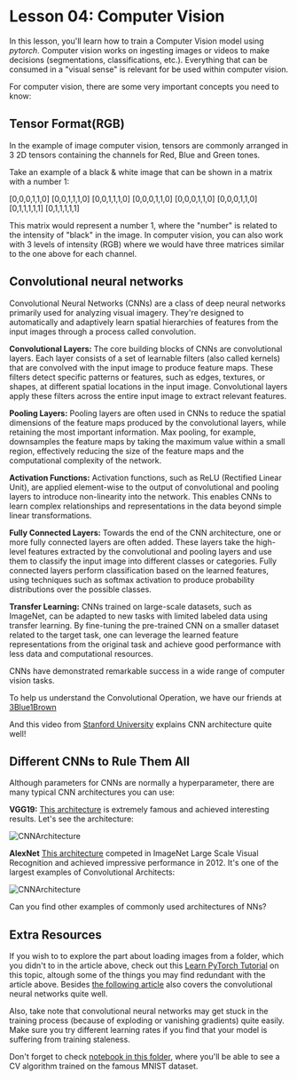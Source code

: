 # Lesson 04: Computer Vision

In this lesson, you'll learn how to train a Computer Vision model using *pytorch*. Computer vision works on ingesting images or videos to make decisions (segmentations, classifications, etc.). Everything that can be consumed in a "visual sense" is relevant for be used within computer vision.

For computer vision, there are some very important concepts you need to know:

## Tensor Format(RGB)

In the example of image computer vision, tensors are commonly arranged in 3 2D tensors containing the channels for Red, Blue and Green tones.

Take an example of a black & white image that can be shown in a matrix with a number 1:

[0,0,0,1,1,0]
[0,0,1,1,1,0]
[0,0,1,1,1,0]
[0,0,0,1,1,0]
[0,0,0,1,1,0]
[0,0,0,1,1,0]
[0,1,1,1,1,1]
[0,1,1,1,1,1]

This matrix would represent a number 1, where the "number" is related to the intensity of "black" in the image. In computer vision, you can also work with 3 levels of intensity (RGB) where we would have three matrices similar to the one above for each channel.

## Convolutional neural networks

Convolutional Neural Networks (CNNs) are a class of deep neural networks primarily used for analyzing visual imagery. They're designed to automatically and adaptively learn spatial hierarchies of features from the input images through a process called convolution.

**Convolutional Layers:** The core building blocks of CNNs are convolutional layers. Each layer consists of a set of learnable filters (also called kernels) that are convolved with the input image to produce feature maps. These filters detect specific patterns or features, such as edges, textures, or shapes, at different spatial locations in the input image. Convolutional layers apply these filters across the entire input image to extract relevant features.

**Pooling Layers:** Pooling layers are often used in CNNs to reduce the spatial dimensions of the feature maps produced by the convolutional layers, while retaining the most important information. Max pooling, for example, downsamples the feature maps by taking the maximum value within a small region, effectively reducing the size of the feature maps and the computational complexity of the network.

**Activation Functions:** Activation functions, such as ReLU (Rectified Linear Unit), are applied element-wise to the output of convolutional and pooling layers to introduce non-linearity into the network. This enables CNNs to learn complex relationships and representations in the data beyond simple linear transformations.

**Fully Connected Layers:** Towards the end of the CNN architecture, one or more fully connected layers are often added. These layers take the high-level features extracted by the convolutional and pooling layers and use them to classify the input image into different classes or categories. Fully connected layers perform classification based on the learned features, using techniques such as softmax activation to produce probability distributions over the possible classes.

**Transfer Learning:** CNNs trained on large-scale datasets, such as ImageNet, can be adapted to new tasks with limited labeled data using transfer learning. By fine-tuning the pre-trained CNN on a smaller dataset related to the target task, one can leverage the learned feature representations from the original task and achieve good performance with less data and computational resources.

CNNs have demonstrated remarkable success in a wide range of computer vision tasks.

To help us understand the Convolutional Operation, we have our friends at [3Blue1Brown](https://www.youtube.com/watch?v=KuXjwB4LzSA&pp=ygUcY29udm9sdXRpb25hbCBuZXVyYWwgbmV0d29yaw%3D%3D)

And this video from [Stanford University](https://www.youtube.com/watch?v=DAOcjicFr1Y&pp=ygUcY29udm9sdXRpb25hbCBuZXVyYWwgbmV0d29yaw%3D%3D) explains CNN architecture quite well!

## Different CNNs to Rule Them All

Although parameters for CNNs are normally a hyperparameter, there are many typical CNN architectures you can use: 

**VGG19:** [This architecture](https://www.researchgate.net/figure/llustration-of-the-network-architecture-of-VGG-19-model-conv-means-convolution-FC-means_fig2_325137356) is extremely famous and achieved interesting results. Let's see the architecture: 

![CNNArchitecture](https://pub.mdpi-res.com/agriengineering/agriengineering-04-00056/article_deploy/html/images/agriengineering-04-00056-g002.png?1667281558)

**AlexNet** [This architecture](https://en.wikipedia.org/wiki/AlexNet) competed in ImageNet Large Scale Visual Recognition and achieved impressive performance in 2012. It's one of the largest examples of Convolutional Architects:

![CNNArchitecture](https://pub.mdpi-res.com/remotesensing/remotesensing-09-00848/article_deploy/html/images/remotesensing-09-00848-g001.png?1569499335)

Can you find other examples of commonly used architectures of NNs?

## Extra Resources

If you wish to to explore the part about loading images from a folder, which you didn't to in the article above, check out this [Learn PyTorch Tutorial](https://www.learnpytorch.io/03_pytorch_computer_vision/) on this topic, altough some of the things you may find redundant with the article above. Besides [the following article](https://towardsdatascience.com/convolutional-neural-networks-explained-9cc5188c4939) also covers the convolutional neural networks quite well.

Also, take note that convolutional neural networks may get stuck in the training process (because of exploding or vanishing gradients) quite easily. Make sure you try different learning rates if you find that your model is suffering from training staleness.

Don't forget to check [notebook in this folder](https://github.com/DareData/lp-pytorch-fundamentals/blob/main/04_computer_vision/01.%20Computer%20Vision.ipynb), where you'll be able to see a CV algorithm trained on the famous MNIST dataset.
